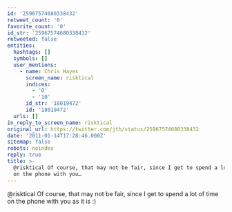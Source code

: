 ```yaml
---
id: '25967574680338432'
retweet_count: '0'
favorite_count: '0'
id_str: '25967574680338432'
retweeted: false
entities:
  hashtags: []
  symbols: []
  user_mentions:
    - name: Chris Hayes
      screen_name: risktical
      indices:
        - '0'
        - '10'
      id_str: '18019472'
      id: '18019472'
  urls: []
in_reply_to_screen_name: risktical
original_url: https://twitter.com/jth/status/25967574680338432
date: '2011-01-14T17:28:46.000Z'
sitemap: false
robots: noindex
reply: true
title: >-
  @risktical Of course, that may not be fair, since I get to spend a lot of time
  on the phone with you…
---
```


@risktical Of course, that may not be fair, since I get to spend a lot of time on the phone with you as it is :)